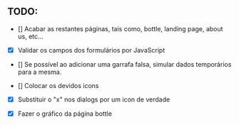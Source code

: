 ## TODO:

- [] Acabar as restantes páginas, tais como, bottle, landing page, about us, etc...

- [x] Validar os campos dos formulários por JavaScript

- [] Se possível ao adicionar uma garrafa falsa, simular dados temporários para a mesma.

- [] Colocar os devidos icons

- [x] Substituir o "x" nos dialogs por um icon de verdade

- [x] Fazer o gráfico da página bottle
